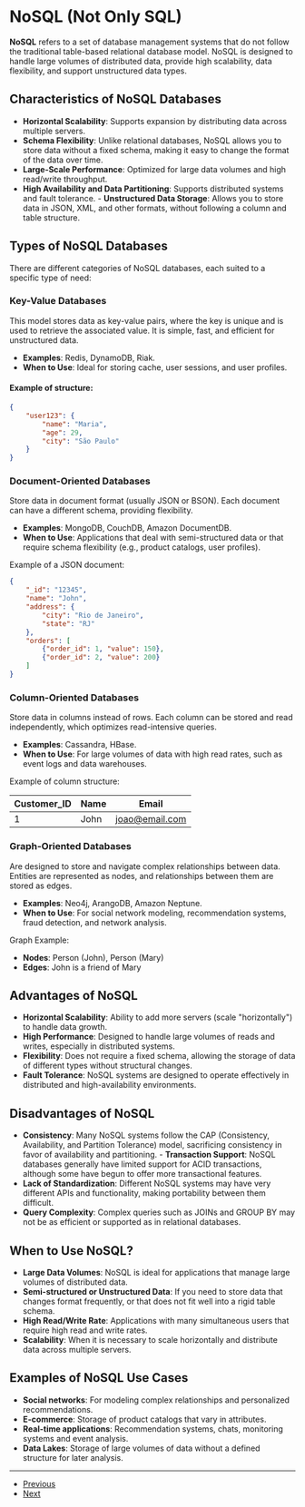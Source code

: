 # NoSQL (Not Only SQL)

**NoSQL** refers to a set of database management systems that do not follow the traditional table-based relational database model. NoSQL is designed to handle large volumes of distributed data, provide high scalability, data flexibility, and support unstructured data types.

## Characteristics of NoSQL Databases
- **Horizontal Scalability**: Supports expansion by distributing data across multiple servers.
- **Schema Flexibility**: Unlike relational databases, NoSQL allows you to store data without a fixed schema, making it easy to change the format of the data over time.
- **Large-Scale Performance**: Optimized for large data volumes and high read/write throughput.
- **High Availability and Data Partitioning**: Supports distributed systems and fault tolerance. - **Unstructured Data Storage**: Allows you to store data in JSON, XML, and other formats, without following a column and table structure.

## Types of NoSQL Databases
There are different categories of NoSQL databases, each suited to a specific type of need:

### Key-Value Databases
This model stores data as key-value pairs, where the key is unique and is used to retrieve the associated value. It is simple, fast, and efficient for unstructured data.

- **Examples**: Redis, DynamoDB, Riak.
- **When to Use**: Ideal for storing cache, user sessions, and user profiles.

#### Example of structure:
```json
{
    "user123": {
        "name": "Maria",
        "age": 29,
        "city": "São Paulo"
    }
}
```

### Document-Oriented Databases
Store data in document format (usually JSON or BSON). Each document can have a different schema, providing flexibility.

- **Examples**: MongoDB, CouchDB, Amazon DocumentDB.
- **When to Use**: Applications that deal with semi-structured data or that require schema flexibility (e.g., product catalogs, user profiles).

Example of a JSON document:
```json
{
    "_id": "12345",
    "name": "John",
    "address": {
        "city": "Rio de Janeiro",
        "state": "RJ"
    },
    "orders": [
        {"order_id": 1, "value": 150},
        {"order_id": 2, "value": 200}
    ]
}
```

### Column-Oriented Databases
Store data in columns instead of rows. Each column can be stored and read independently, which optimizes read-intensive queries.

- **Examples**: Cassandra, HBase.
- **When to Use**: For large volumes of data with high read rates, such as event logs and data warehouses.

Example of column structure:

| Customer_ID | Name | Email |
|---|---|---|
| 1 | John | joao@email.com |


### Graph-Oriented Databases
Are designed to store and navigate complex relationships between data. Entities are represented as nodes, and relationships between them are stored as edges.

- **Examples**: Neo4j, ArangoDB, Amazon Neptune.
- **When to Use**: For social network modeling, recommendation systems, fraud detection, and network analysis.

Graph Example:
- **Nodes**: Person (John), Person (Mary)
- **Edges**: John is a friend of Mary

## Advantages of NoSQL
- **Horizontal Scalability**: Ability to add more servers (scale "horizontally") to handle data growth.
- **High Performance**: Designed to handle large volumes of reads and writes, especially in distributed systems.
- **Flexibility**: Does not require a fixed schema, allowing the storage of data of different types without structural changes.
- **Fault Tolerance**: NoSQL systems are designed to operate effectively in distributed and high-availability environments.

## Disadvantages of NoSQL
- **Consistency**: Many NoSQL systems follow the CAP (Consistency, Availability, and Partition Tolerance) model, sacrificing consistency in favor of availability and partitioning. - **Transaction Support**: NoSQL databases generally have limited support for ACID transactions, although some have begun to offer more transactional features.
- **Lack of Standardization**: Different NoSQL systems may have very different APIs and functionality, making portability between them difficult.
- **Query Complexity**: Complex queries such as JOINs and GROUP BY may not be as efficient or supported as in relational databases.

## When to Use NoSQL?
- **Large Data Volumes**: NoSQL is ideal for applications that manage large volumes of distributed data.
- **Semi-structured or Unstructured Data**: If you need to store data that changes format frequently, or that does not fit well into a rigid table schema.
- **High Read/Write Rate**: Applications with many simultaneous users that require high read and write rates.
- **Scalability**: When it is necessary to scale horizontally and distribute data across multiple servers.

## Examples of NoSQL Use Cases
- **Social networks**: For modeling complex relationships and personalized recommendations.
- **E-commerce**: Storage of product catalogs that vary in attributes.
- **Real-time applications**: Recommendation systems, chats, monitoring systems and event analysis.
- **Data Lakes**: Storage of large volumes of data without a defined structure for later analysis.

---

- [Previous](./2-sql.md)
- [Next](./4-normalization.md)